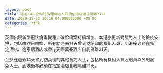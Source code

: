 ```yaml
---
layout: post
title: 過去14日曾到訪英國機組人員須在指定酒店隔離21日
date: 2020-12-23 10:10:04.000000000 +08:00
categories: rthk
---
```


英國出現新型冠狀病毒變種，確診個案持續增加。本港亦更新對豁免人士的檢疫安排，包括由昨日開始，所有於過去14天曾到訪英國的機組人員，到港後必須在指定酒店、逸泰居酒店或香港天際萬豪酒店自我隔離21天。

至於在過去14天曾到訪英國的其他豁免人士，包括所有機組人員及船員以外的豁免人士，到港後亦必須在指定酒店自我隔離21天。
